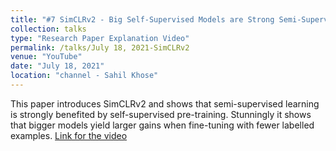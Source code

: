 ```yaml
---
title: "#7 SimCLRv2 - Big Self-Supervised Models are Strong Semi-Supervised Learners"
collection: talks
type: "Research Paper Explanation Video"
permalink: /talks/July 18, 2021-SimCLRv2
venue: "YouTube"
date: "July 18, 2021"
location: "channel - Sahil Khose"
---
```


This paper introduces SimCLRv2 and shows that semi-supervised learning is strongly benefited by self-supervised pre-training. Stunningly it shows that bigger models yield larger gains when fine-tuning with fewer labelled examples. [Link for the video](https://www.youtube.com/watch?v=Y7hdzzGWDNw)
